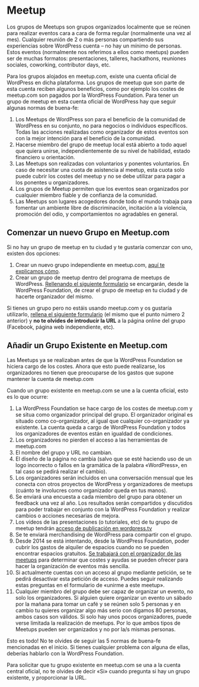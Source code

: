 # Meetup

Los grupos de Meetups son grupos organizados localmente que se reúnen para realizar eventos cara a cara de forma regular (normalmente una vez al mes). Cualquier reunión de 2 o más personas compartiendo sus experiencias sobre WordPress cuenta – no hay un mínimo de personas. Estos eventos (normalmente nos referimos a ellos como meetups) pueden ser de muchas formatos: presentaciones, talleres, hackathons, reuniones sociales, coworking, contributor days, etc.

Para los grupos alojados en meetup.com, existe una cuenta oficial de WordPress en dicha plataforma. Los grupos de meetup que son parte de esta cuenta reciben algunos beneficios, como por ejemplo los costes de meetup.com son pagados por la WordPress Foundation. Para tener un grupo de meetup en esta cuenta oficial de WordPress hay que seguir algunas normas de buena-fe:

1.  Los Meetups de WordPress son para el beneficio de la comunidad de WordPress en su conjunto, no para negocios o individuos específicos. Todas las acciones realizadas como organizador de estos eventos son con la mejor intención para el beneficio de la comunidad.
2.  Hacerse miembro del grupo de meetup local está abierto a todo aquel que quiera unirse, independientemente de su nivel de habilidad, estado financiero u orientación.
3.  Las Meetups son realizadas con voluntarios y ponentes voluntarios. En caso de necesitar una cuota de asistencia al meetup, esta cuota solo puede cubrir los costes del meetup y no se debe utilizar para pagar a los ponentes u organizadores.
4.  Los grupos de Meetup permiten que los eventos sean organizados por cualquier miembro fiable y de confianza de la comunidad.
5.  Las Meetups son lugares acogedores donde todo el mundo trabaja para fomentar un ambiente libre de discriminación, incitación a la violencia, promoción del odio, y comportamientos no agradables en general.

## Comenzar un nuevo Grupo en Meetup.com

Si no hay un grupo de meetup en tu ciudad y te gustaría comenzar con uno, existen dos opciones:

1.  Crear un nuevo grupo independiente en meetup.com, [aquí te explicamos cómo](https://es.wordpress.org/manual-delegado-de-comunidad/meetups/bases-programa-meetups/crear-nuevo-grupo-de-meetup/).
2.  Crear un grupo de meetup dentro del programa de meetups de WordPress. [Rellenando el siguiente formulario](https://central.wordcamp.org/meetup-organizer-application/) se encargarán, desde la WordPress Foundation, de crear el grupo de meetup en tu ciudad y de hacerte organizador del mismo.

Si tienes un grupo pero no estáis usando meetup.com y os gustaría utilizarlo, [rellena el siguiente formulario](https://central.wordcamp.org/meetup-organizer-application/) (el mismo que el punto número 2 anterior) y **no te olvides de introducir la URL** a la página online del grupo (Facebook, página web independiente, etc).

## Añadir un Grupo Existente en Meetup.com

Las Meetups ya se realizaban antes de que la WordPress Foundation se hiciera cargo de los costes. Ahora que esto puede realizarse, los organizadores no tienen que preocuparse de los gastos que supone mantener la cuenta de meetup.com

Cuando un grupo existente en meetup.com se une a la cuenta oficial, esto es lo que ocurre:

1.  La WordPress Foundation se hace cargo de los costes de meetup.com y se situa como organizador principal del grupo. El organizador original es situado como co-organizador, al igual que cualquier co-organizador ya existente. La cuenta queda a cargo de WordPress Foundation y todos los organizadores de eventos están en igualdad de condiciones.
2.  Los organizadores no pierden el acceso a las herramientas de meetup.com
3.  El nombre del grupo y URL no cambian.
4.  El diseño de la página no cambia (salvo que se esté haciendo uso de un logo incorrecto o fallos en la gramática de la palabra «WordPress», en tal caso se pedirá realizar el cambio).
5.  Los organizadores serán incluidos en una conversación mensual que les conecta con otros proyectos de WordPress y organizadores de meetups (cuánto te involucres como organizador queda en tus manos).
6.  Se enviará una encuesta a cada miembro del grupo para obtener un feedback una vez al año. Los resultados serán compartidos y discutidos para poder trabajar en conjunto con la WordPress Foundation y realizar cambios o acciones necesarias de mejora.
7.  Los vídeos de las presentaciones (o tutoriales, etc) de tu grupo de meetup tendrán [acceso de publicación en wordpress.tv](http://wordpress.tv/submit-video/)
8.  Se te enviará merchandising de WordPress para compartir con el grupo.
9.  Desde 2014 se está intentando, desde la WordPress Foundation, poder cubrir los gastos de alquiler de espacios cuando no se pueden encontrar espacios gratuitos. [Se trabajará con el organizador de las meetups](https://make.wordpress.org/community/handbook/meetup-organizer/getting-started/venue-approval/) para determinar que costes y ayudas se pueden ofrecer para hacer la organización de eventos más sencilla.
10.  Si actualmente cuentas con un acceso al grupo mediante petición, se te pedirá desactivar esta petición de acceso. Puedes seguir realizando estas preguntas en el formulario de «unirme a este meetup».
11.  Cualquier miembro del grupo debe ser capaz de organizar un evento, no solo los organizadores. Si alguien quiere organizar un evento un sábado por la mañana para tomar un café y se reúnen solo 5 personas y en cambio tu quieres organizar algo más serio con digamos 80 personas, ambos casos son válidos. Si solo hay unos pocos organizadores, puede verse limitada la realización de meetups. Por lo que ambos tipos de Meetups pueden ser organizados y no por la/s mismas personas.

Esto es todo! No te olvides de seguir las 5 normas de buena-fe mencionadas en el inicio. Si tienes cualquier problema con alguna de ellas, deberías hablarlo con la WordPress Foundation.

Para solicitar que tu grupo existente en meetup.com se una a la cuenta central oficial, no te olvides de decir «Si» cuando pregunta si hay un grupo existente, y proporcionar la URL.